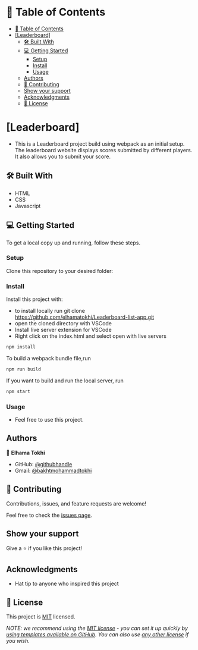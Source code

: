 <!-- TABLE OF CONTENTS -->

# 📗 Table of Contents

- [📗 Table of Contents](#-table-of-contents)
- [\[Leaderboard\] ](#leaderboard-)
  - [🛠 Built With ](#-built-with-)
  - [💻 Getting Started ](#-getting-started-)
    - [Setup](#setup)
    - [Install ](#install-)
    - [Usage](#usage)
  - [Authors ](#authors-)
  - [🤝 Contributing ](#-contributing-)
  - [Show your support ](#show-your-support-)
  - [Acknowledgments ](#acknowledgments-)
  - [📝 License ](#-license-)

<!-- PROJECT DESCRIPTION -->

# [Leaderboard] <a name="about-project"></a>

- This is a Leaderboard project build using webpack as an initial setup. The leaderboard website displays scores submitted by different players. It also allows you to submit your score.

## 🛠 Built With <a name="built-with"></a>

- HTML
- CSS
- Javascript

<!-- GETTING STARTED -->

## 💻 Getting Started <a name="getting-started"></a>

To get a local copy up and running, follow these steps.

### Setup

Clone this repository to your desired folder:

### Install <a name="install"></a>

Install this project with:

- to install locally run git clone https://github.com/elhamatokhi/Leaderboard-list-app.git
- open the cloned directory with VSCode
- Install live server extension for VSCode
- Right click on the index.html and select open with live servers

```js
npm install
```

To build a webpack bundle file,run

```js
npm run build
```

If you want to build and run the local server, run

```js
npm start
```

### Usage

- Feel free to use this project.

## Authors <a name="authors"></a>

👤 **Elhama Tokhi**

- GitHub: [@githubhandle](https://github.com/elhamatokhi)
- Gmail: [@bakhtmohammadtokhi](bakhtmohammadtokhi@gmail.com)

## 🤝 Contributing <a name="contributing"></a>

Contributions, issues, and feature requests are welcome!

Feel free to check the [issues page](../../issues/).

## Show your support <a name="support"></a>

Give a ⭐️ if you like this project!

## Acknowledgments <a name="acknowledgements"></a>

- Hat tip to anyone who inspired this project

## 📝 License <a name="license"></a>

This project is [MIT](./MIT.md) licensed.

_NOTE: we recommend using the [MIT license](https://choosealicense.com/licenses/mit/) - you can set it up quickly by [using templates available on GitHub](https://docs.github.com/en/communities/setting-up-your-project-for-healthy-contributions/adding-a-license-to-a-repository). You can also use [any other license](https://choosealicense.com/licenses/) if you wish._

<a name="readme-top"></a>
